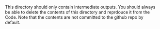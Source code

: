 This directory should only contain intermediate outputs. You should always be able to delete the contents of this directory and reprdouce it from the Code. Note that the contents are not committed to the github repo by default.